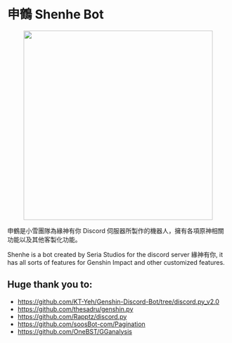 # 申鶴 Shenhe Bot

<p align="center">
<img src="https://i.imgur.com/bwWfOJH.png" width="430" height="430" />
</p>

申鶴是小雪團隊為緣神有你 Discord 伺服器所製作的機器人，擁有各項原神相關功能以及其他客製化功能。

Shenhe is a bot created by Seria Studios for the discord server 緣神有你, it has all sorts of features for Genshin Impact and other customized features.

## Huge thank you to:
- https://github.com/KT-Yeh/Genshin-Discord-Bot/tree/discord.py_v2.0
- https://github.com/thesadru/genshin.py
- https://github.com/Rapptz/discord.py
- https://github.com/soosBot-com/Pagination
- https://github.com/OneBST/GGanalysis
